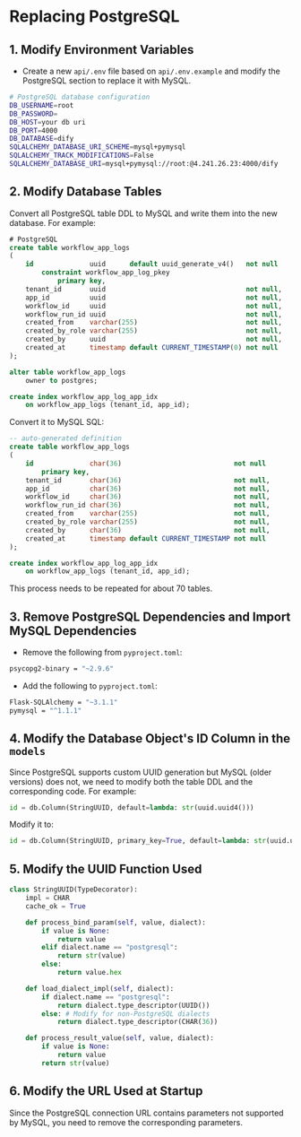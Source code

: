 
# Replacing PostgreSQL

## 1. Modify Environment Variables
- Create a new `api/.env` file based on `api/.env.example` and modify the PostgreSQL section to replace it with MySQL.
```bash
# PostgreSQL database configuration
DB_USERNAME=root
DB_PASSWORD=
DB_HOST=your db uri
DB_PORT=4000
DB_DATABASE=dify
SQLALCHEMY_DATABASE_URI_SCHEME=mysql+pymysql
SQLALCHEMY_TRACK_MODIFICATIONS=False
SQLALCHEMY_DATABASE_URI=mysql+pymysql://root:@4.241.26.23:4000/dify
```

## 2. Modify Database Tables
Convert all PostgreSQL table DDL to MySQL and write them into the new database. For example:

```sql
# PostgreSQL
create table workflow_app_logs
(
    id              uuid      default uuid_generate_v4()   not null
        constraint workflow_app_log_pkey
            primary key,
    tenant_id       uuid                                   not null,
    app_id          uuid                                   not null,
    workflow_id     uuid                                   not null,
    workflow_run_id uuid                                   not null,
    created_from    varchar(255)                           not null,
    created_by_role varchar(255)                           not null,
    created_by      uuid                                   not null,
    created_at      timestamp default CURRENT_TIMESTAMP(0) not null
);

alter table workflow_app_logs
    owner to postgres;

create index workflow_app_log_app_idx
    on workflow_app_logs (tenant_id, app_id);
```

Convert it to MySQL SQL:
```sql
-- auto-generated definition
create table workflow_app_logs
(
    id              char(36)                            not null
        primary key,
    tenant_id       char(36)                            not null,
    app_id          char(36)                            not null,
    workflow_id     char(36)                            not null,
    workflow_run_id char(36)                            not null,
    created_from    varchar(255)                        not null,
    created_by_role varchar(255)                        not null,
    created_by      char(36)                            not null,
    created_at      timestamp default CURRENT_TIMESTAMP not null
);

create index workflow_app_log_app_idx
    on workflow_app_logs (tenant_id, app_id);
```

This process needs to be repeated for about 70 tables.

## 3. Remove PostgreSQL Dependencies and Import MySQL Dependencies
- Remove the following from `pyproject.toml`:
```bash
psycopg2-binary = "~2.9.6"
```
- Add the following to `pyproject.toml`:
```bash
Flask-SQLAlchemy = "~3.1.1"
pymysql = "^1.1.1"
```

## 4. Modify the Database Object's ID Column in the `models`
Since PostgreSQL supports custom UUID generation but MySQL (older versions) does not, we need to modify both the table DDL and the corresponding code. For example:

```python
id = db.Column(StringUUID, default=lambda: str(uuid.uuid4()))
```
Modify it to:
```python
id = db.Column(StringUUID, primary_key=True, default=lambda: str(uuid.uuid4()))
```

## 5. Modify the UUID Function Used
```python
class StringUUID(TypeDecorator):
    impl = CHAR
    cache_ok = True

    def process_bind_param(self, value, dialect):
        if value is None:
            return value
        elif dialect.name == "postgresql":
            return str(value)
        else:
            return value.hex

    def load_dialect_impl(self, dialect):
        if dialect.name == "postgresql":
            return dialect.type_descriptor(UUID())
        else: # Modify for non-PostgreSQL dialects
            return dialect.type_descriptor(CHAR(36))

    def process_result_value(self, value, dialect):
        if value is None:
            return value
        return str(value)
```

## 6. Modify the URL Used at Startup
Since the PostgreSQL connection URL contains parameters not supported by MySQL, you need to remove the corresponding parameters.
